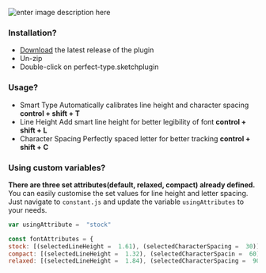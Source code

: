 ![enter image description here](https://perfect-type.s3-ap-southeast-1.amazonaws.com/perfecttype.svg)


### Installation?
 - [Download](../../releases/latest/download/perfect-type.sketchplugin.zip) the latest release of the plugin
- Un-zip
- Double-click on perfect-type.sketchplugin


### Usage?

 - Smart Type 
 Automatically calibrates line height and character spacing **control + shift + T**
  - Line Height
Add smart line height for better legibility of font **control + shift + L**
  - Character Spacing
Perfectly spaced letter for better tracking **control + shift + C**

### Using custom variables?
**There are three set attributes(default, relaxed, compact) already defined.** You can easily customise the set values for line height and letter spacing. Just navigate to ```constant.js``` and update the variable ```usingAttributes``` to your needs. 

```js
var usingAttribute =  "stock"

const fontAttributes = {
stock: [(selectedLineHeight =  1.61), (selectedCharacterSpacing =  30)],
compact: [(selectedLineHeight =  1.32), (selectedCharacterSpacin =  60)],
relaxed: [(selectedLineHeight =  1.84), (selectedCharacterSpacing =  90 )],};
```
